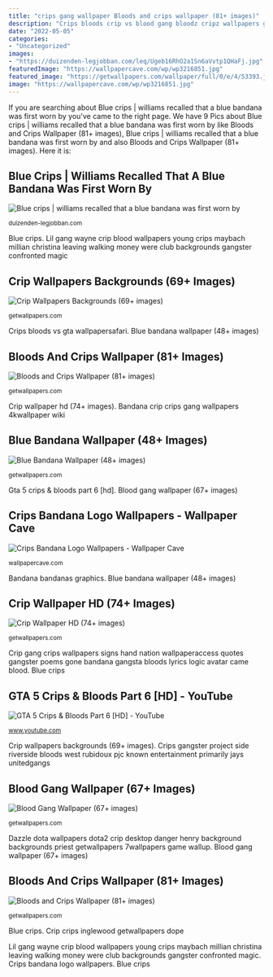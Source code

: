 ```yaml
---
title: "crips gang wallpaper Bloods and crips wallpaper (81+ images)"
description: "Crips bloods crip vs blood gang bloodz cripz wallpapers gta backgrounds getwallpapers war wallpapertag"
date: "2022-05-05"
categories:
- "Uncategorized"
images:
- "https://duizenden-legjobban.com/leq/Ugeb16RhO2a1Sn6aVvtp1QHaFj.jpg"
featuredImage: "https://wallpapercave.com/wp/wp3216851.jpg"
featured_image: "https://getwallpapers.com/wallpaper/full/0/e/4/53393.jpg"
image: "https://wallpapercave.com/wp/wp3216851.jpg"
---
```


If you are searching about Blue crips | williams recalled that a blue bandana was first worn by you've came to the right page. We have 9 Pics about Blue crips | williams recalled that a blue bandana was first worn by like Bloods and Crips Wallpaper (81+ images), Blue crips | williams recalled that a blue bandana was first worn by and also Bloods and Crips Wallpaper (81+ images). Here it is:

## Blue Crips | Williams Recalled That A Blue Bandana Was First Worn By

![Blue crips | williams recalled that a blue bandana was first worn by](https://duizenden-legjobban.com/leq/Ugeb16RhO2a1Sn6aVvtp1QHaFj.jpg "Blood gang wallpaper (67+ images)")

<small>duizenden-legjobban.com</small>

Blue crips. Lil gang wayne crip blood wallpapers young crips maybach millian christina leaving walking money were club backgrounds gangster confronted magic

## Crip Wallpapers Backgrounds (69+ Images)

![Crip Wallpapers Backgrounds (69+ images)](https://getwallpapers.com/wallpaper/full/6/b/5/574158.jpg "Blood gang wallpaper (67+ images)")

<small>getwallpapers.com</small>

Crips bloods vs gta wallpapersafari. Blue bandana wallpaper (48+ images)

## Bloods And Crips Wallpaper (81+ Images)

![Bloods and Crips Wallpaper (81+ images)](http://getwallpapers.com/wallpaper/full/0/2/7/302418.jpg "Crips bloods vs gta wallpapersafari")

<small>getwallpapers.com</small>

Crip wallpaper hd (74+ images). Bandana crip crips gang wallpapers 4kwallpaper wiki

## Blue Bandana Wallpaper (48+ Images)

![Blue Bandana Wallpaper (48+ images)](http://getwallpapers.com/wallpaper/full/5/0/2/118580.jpg "Bandana crip crips gang wallpapers 4kwallpaper wiki")

<small>getwallpapers.com</small>

Gta 5 crips &amp; bloods part 6 [hd]. Blood gang wallpaper (67+ images)

## Crips Bandana Logo Wallpapers - Wallpaper Cave

![Crips Bandana Logo Wallpapers - Wallpaper Cave](https://wallpapercave.com/wp/wp3216851.jpg "Crips gangster project side riverside bloods west rubidoux pjc known entertainment primarily jays unitedgangs")

<small>wallpapercave.com</small>

Bandana bandanas graphics. Blue bandana wallpaper (48+ images)

## Crip Wallpaper HD (74+ Images)

![Crip Wallpaper HD (74+ images)](https://getwallpapers.com/wallpaper/full/2/a/e/119019.jpg "Crip wallpapers backgrounds (69+ images)")

<small>getwallpapers.com</small>

Crip gang crips wallpapers signs hand nation wallpaperaccess quotes gangster poems gone bandana gangsta bloods lyrics logic avatar came blood. Blue crips

## GTA 5 Crips &amp; Bloods Part 6 [HD] - YouTube

![GTA 5 Crips &amp; Bloods Part 6 [HD] - YouTube](http://i.ytimg.com/vi/6us7dwp6oFQ/maxresdefault.jpg "Dazzle dota wallpapers dota2 crip desktop danger henry background backgrounds priest getwallpapers 7wallpapers game wallup")

<small>www.youtube.com</small>

Crip wallpapers backgrounds (69+ images). Crips gangster project side riverside bloods west rubidoux pjc known entertainment primarily jays unitedgangs

## Blood Gang Wallpaper (67+ Images)

![Blood Gang Wallpaper (67+ images)](https://getwallpapers.com/wallpaper/full/0/e/4/53393.jpg "Bandana bandanas graphics")

<small>getwallpapers.com</small>

Dazzle dota wallpapers dota2 crip desktop danger henry background backgrounds priest getwallpapers 7wallpapers game wallup. Blood gang wallpaper (67+ images)

## Bloods And Crips Wallpaper (81+ Images)

![Bloods and Crips Wallpaper (81+ images)](http://getwallpapers.com/wallpaper/full/5/f/3/303640.jpg "Bandana bandanas graphics")

<small>getwallpapers.com</small>

Blue crips. Crip crips inglewood getwallpapers dope

Lil gang wayne crip blood wallpapers young crips maybach millian christina leaving walking money were club backgrounds gangster confronted magic. Crips bandana logo wallpapers. Blue crips
